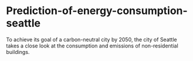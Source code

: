 # Prediction-of-energy-consumption-seattle
To achieve its goal of a carbon-neutral city by 2050, the city of Seattle takes a close look at the consumption and emissions of non-residential buildings.
